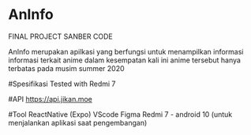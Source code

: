 # AnInfo

FINAL PROJECT SANBER CODE

AnInfo merupakan apilkasi yang berfungsi untuk menampilkan informasi informasi terkait anime dalam kesempatan kali ini anime tersebut hanya terbatas pada musim summer 2020

#Spesifikasi
Tested with Redmi 7

#API
https://api.jikan.moe

#Tool
ReactNative (Expo)
VScode
Figma
Redmi 7 - android 10 (untuk menjalankan aplikasi saat pengembangan)
